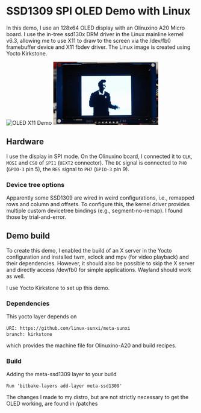 # SSD1309 SPI OLED Demo with Linux

In this demo, I use an 128x64 OLED display with an Olinuxino A20 Micro board.
I use the in-tree ssd130x DRM driver in the Linux mainline kernel v6.3, allowing
me to use X11 to draw to the screen via the /dev/fb0 framebuffer device and 
X11 fbdev driver. The Linux image is created using Yocto Kirkstone.

![OLED X11 Demo](docs/ssd1309_demo.gif)
![OLED Video Demo](docs/oled_rickroll.gif)

## Hardware
I use the display in SPI mode. On the Olinuxino board, I connected it to 
`CLK`, `MOSI` and `CS0` of `SPI1` (`UEXT2` connector).
The `DC` signal is connected to `PH0` (`GPIO-3` pin 5), the `RES` signal to
`PH7` (`GPIO-3` pin 9). 

### Device tree options
Apparently some SSD1309 are wired in weird configurations, i.e., remapped
rows and column and offsets. 
To configure this, the kernel driver provides multiple custom
devicetree bindings (e.g., segment-no-remap).
I found those by trial-and-error.

## Demo build
To create this demo, I enabled the build of an X server in the Yocto configuration
and installed twm, xclock and mpv (for video playback) and their dependencies.
However, it should also be possible to skip the X server and directly access
/dev/fb0 for simple applications. Wayland should work as well.

I use Yocto Kirkstone to set up this demo.

### Dependencies
This yocto layer depends on
~~~
URI: https://github.com/linux-sunxi/meta-sunxi
branch: kirkstone
~~~
which provides the machine file for Olinuxino-A20 and build recipes.

### Build 
Adding the meta-ssd1309 layer to your build
~~~
Run 'bitbake-layers add-layer meta-ssd1309'
~~~

The changes I made to my distro, but are not strictly necessary
to get the OLED working, are found in /patches

